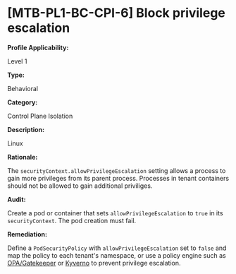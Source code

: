 # [MTB-PL1-BC-CPI-6] Block privilege escalation

**Profile Applicability:**

Level 1

**Type:**

Behavioral

**Category:**

Control Plane Isolation

**Description:**

Linux 

**Rationale:**

The `securityContext.allowPrivilegeEscalation` setting allows a process to gain more privileges from its parent process. Processes in tenant containers should not be allowed to gain additional priviliges.

**Audit:**

Create a pod or container that sets `allowPrivilegeEscalation` to `true` in its `securityContext`. The pod creation must fail.

**Remediation:**

Define a `PodSecurityPolicy` with `allowPrivilegeEscalation` set to `false` and map the policy to each tenant's namespace,  or use a policy engine such as [OPA/Gatekeeper](https://github.com/open-policy-agent/gatekeeper) or [Kyverno](https://kyverno.io) to prevent privilege escalation.

